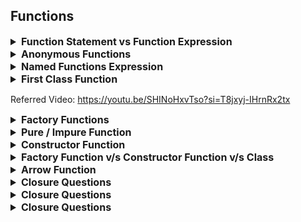 ## Functions

<details >
 <summary style="font-size: medium; font-weight: bold">Function Statement vs Function Expression</summary>

`Function Statement` are also called `Function Declaration`

![img.png](img.png)

Understand this by knowing `Execution Context`
</details>




<details >
 <summary style="font-size: medium; font-weight: bold">Anonymous Functions</summary>

A function without any name are called `Anonymous Function`
![img_1.png](img_1.png)

Anonymous function are used as value like above or we get syntax error
</details>




<details >
 <summary style="font-size: medium; font-weight: bold">Named Functions Expression</summary>

![img_2.png](img_2.png)

![img_4.png](img_4.png)

Red : Argument 

Green: parameter
</details>




<details >
 <summary style="font-size: medium; font-weight: bold">First Class Function</summary>

The ability to use function as value and return it as a value is called `First Class Function`
![img_5.png](img_5.png)
</details>

Referred Video: https://youtu.be/SHINoHxvTso?si=T8jxyj-IHrnRx2tx




<details >
 <summary style="font-size: medium; font-weight: bold">Factory Functions</summary>

It is very similar to actual factory where we raw material and get finished
product.

Factory function just create `Object`'s and return them

```js
function factory() {
    return {...}
}
```

### Problems

Why we can't just create `Object` itself directly instead of using `factory` function?
1. There are lot of thing in common but few slight differences in all objects
   ![img_10.png](img_10.png)
   Because of this there is lot of code duplicaton
2. ![img_11.png](img_11.png)
   Object value can be updated like above which can again create problem


### Solution
![img_12.png](img_12.png)

![img_13.png](img_13.png)
1. Not very complex like `Class`
2. No code duplication
3. Can't inject any bug through updating any value directly

Example
![img_14.png](img_14.png)

Referred Video: https://youtu.be/lE_79wkP-1U?si=Yskr4mqmfg8Nd51r

</details>





<details >
 <summary style="font-size: medium; font-weight: bold">Pure / Impure Function</summary>

![img_6.png](img_6.png)
</details>




<details >
 <summary style="font-size: medium; font-weight: bold">Constructor Function</summary>

`Constructor functions` create object for us just like `Factory Function`
![img_8.png](img_8.png)

Just like a waiter giving order to cook, they have blueprint of how they should
pass order info so that there is less waste of time. Same thing is for
constructor function we define blueprint of object and pass the changed part to it.
![img_16.png](img_16.png)
![img_15.png](img_15.png)

![img_17.png](img_17.png)

Using `new` automatically add above 2 lines, therefore we need not to return 
anything unlike `Factory Function`

![img_31.png](img_31.png)

![img_18.png](img_18.png)

Referred Video: https://youtu.be/I37qHG0DxmE?si=7BGR0tQStjXih67o
</details>





<details >
 <summary style="font-size: medium; font-weight: bold">Factory Function v/s Constructor Function v/s Class</summary>

`Factory Function`

Factory function just create Object's and return them
![img_7.png](img_7.png)

`Constructor Function`

Constructor function also create object for us and provide kind of blueprint how the 
object should be created.
![img_19.png](img_19.png)

Both side-by-side

![img_20.png](img_20.png)

### In case of Factory Function

![img_21.png](img_21.png)
![img_23.png](img_23.png)

So here in case of `factory function` when we changed function definition for
`me` object , it didn't affect `you` object. As each object get there own space
for this function and we have separate copy of this function.

Two issues with this
1. Take extra space
2. No clear inheritance

Way to fix this 
1.
![img_24.png](img_24.png)

This is not very great as `speak` function is present on every single Object 

2. 
![img_25.png](img_25.png)
This is bit better than above as we are able to send it to `__proto__`

### In case of Contructor Function

![img_27.png](img_27.png)

Here after adding new function to constructor function using above code
we are able to add this function to every object created using this constructor function

![img_26.png](img_26.png)

We can now also change the function and it will be reflected in every object created 
using this constructor function.

**This is now showing clear inheritance of object created from constructor function.**

1. This show clear benefit that using `constructor function` for creating object,
we have **clear inheritance**
2. But we use `factory function` for creating object.
   - It is lot simpler than `constructor function`, as we don't have use `new` keyword and all
   - We have also **Data Privacy**, as each one is getting its own copy so there is very less
   chance of manipulation of data

### Classes

It is exactly same like `Constructor Function` and use same prototype concept. It was
introduce in ES6
![img_28.png](img_28.png)

Referred Video: https://youtu.be/fbuyliXlDGI?si=bg1whNVtEbIY2ci5
</details>





<details >
 <summary style="font-size: medium; font-weight: bold">Arrow Function</summary>

![img_29.png](img_29.png)
In normal function we have `arguments` object are present

![img_30.png](img_30.png)


</details>




<details >
 <summary style="font-size: medium; font-weight: bold">Closure Questions</summary>
</details>





<details >
 <summary style="font-size: medium; font-weight: bold">Closure Questions</summary>
</details>



<details >
 <summary style="font-size: medium; font-weight: bold">Closure Questions</summary>
</details>
